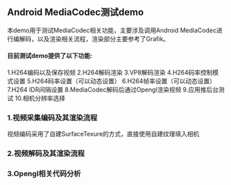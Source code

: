 ## Android MediaCodec测试demo

本demo用于测试MediaCodec相关功能，主要涉及调用Android MediaCodec进行编解码，以及渲染相关流程，渲染部分主要参考了Grafik。

#### 目前测试demo提供了以下功能:
1.H264编码以及保存视频
2.H264解码渲染
3.VP8解码渲染
4.H264码率控制模式设置
5.H264码率设置（可以动态设置）
6.H264帧率设置（可以动态设置）
7.H264 IDR间隔设置
8.MediaCodec解码后通过Opengl渲染视频
9.应用推后台测试
10.相机分辨率选择

### 1.视频采集编码及其渲染流程

视频编码采用了自建SurfaceTexure的方式，直接使用自建纹理填入相机

### 2.视频解码及其渲染流程

### 3.Opengl相关代码分析